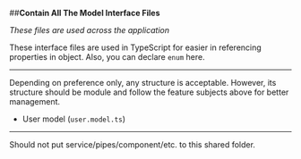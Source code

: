 ##**Contain All The Model Interface Files**

_These files are used across the application_

These interface files are used in TypeScript for easier in referencing properties in object. Also, you can declare `enum` here.

---
Depending on preference only, any structure is acceptable. However, its structure should be module and follow the feature subjects above for better management.

- User model (`user.model.ts`)
---

Should not put service/pipes/component/etc. to this shared folder.
